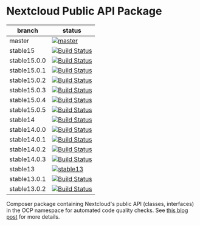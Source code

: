 # Nextcloud Public API Package

|branch|status|
|---|---|
|master|[![master](https://travis-ci.org/ChristophWurst/nextcloud_composer.svg?branch=master)](https://travis-ci.org/ChristophWurst/nextcloud_composer)|
|stable15|[![Build Status](https://travis-ci.org/ChristophWurst/nextcloud_composer.svg?branch=stable15)](https://travis-ci.org/ChristophWurst/nextcloud_composer)|
|stable15.0.0|[![Build Status](https://travis-ci.org/ChristophWurst/nextcloud_composer.svg?branch=stable15.0.0)](https://travis-ci.org/ChristophWurst/nextcloud_composer)|
|stable15.0.1|[![Build Status](https://travis-ci.org/ChristophWurst/nextcloud_composer.svg?branch=stable15.0.1)](https://travis-ci.org/ChristophWurst/nextcloud_composer)|
|stable15.0.2|[![Build Status](https://travis-ci.org/ChristophWurst/nextcloud_composer.svg?branch=stable15.0.2)](https://travis-ci.org/ChristophWurst/nextcloud_composer)|
|stable15.0.3|[![Build Status](https://travis-ci.org/ChristophWurst/nextcloud_composer.svg?branch=stable15.0.3)](https://travis-ci.org/ChristophWurst/nextcloud_composer)|
|stable15.0.4|[![Build Status](https://travis-ci.org/ChristophWurst/nextcloud_composer.svg?branch=stable15.0.4)](https://travis-ci.org/ChristophWurst/nextcloud_composer)|
|stable15.0.5|[![Build Status](https://travis-ci.org/ChristophWurst/nextcloud_composer.svg?branch=stable15.0.5)](https://travis-ci.org/ChristophWurst/nextcloud_composer)|
|stable14|[![Build Status](https://travis-ci.org/ChristophWurst/nextcloud_composer.svg?branch=stable14)](https://travis-ci.org/ChristophWurst/nextcloud_composer)|
|stable14.0.0|[![Build Status](https://travis-ci.org/ChristophWurst/nextcloud_composer.svg?branch=stable14.0.0)](https://travis-ci.org/ChristophWurst/nextcloud_composer)|
|stable14.0.1|[![Build Status](https://travis-ci.org/ChristophWurst/nextcloud_composer.svg?branch=stable14.0.1)](https://travis-ci.org/ChristophWurst/nextcloud_composer)|
|stable14.0.2|[![Build Status](https://travis-ci.org/ChristophWurst/nextcloud_composer.svg?branch=stable14.0.2)](https://travis-ci.org/ChristophWurst/nextcloud_composer)|
|stable14.0.3|[![Build Status](https://travis-ci.org/ChristophWurst/nextcloud_composer.svg?branch=stable14.0.3)](https://travis-ci.org/ChristophWurst/nextcloud_composer)|
|stable13|[![stable13](https://travis-ci.org/ChristophWurst/nextcloud_composer.svg?branch=stable13)](https://travis-ci.org/ChristophWurst/nextcloud_composer)|
|stable13.0.1|[![Build Status](https://travis-ci.org/ChristophWurst/nextcloud_composer.svg?branch=stable13.0.1)](https://travis-ci.org/ChristophWurst/nextcloud_composer)|
|stable13.0.2|[![Build Status](https://travis-ci.org/ChristophWurst/nextcloud_composer.svg?branch=stable13.0.2)](https://travis-ci.org/ChristophWurst/nextcloud_composer)|

Composer package containing Nextcloud's public API (classes, interfaces) in the OCP namespace for automated code quality checks. See [this blog post](https://blog.wuc.me/2017/09/26/nextcloud-app-api-check.html) for more details.
